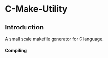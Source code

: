 # C-Make-Utility

Introduction
------------

A small scale makefile generator for C language.

#### Compiling 




